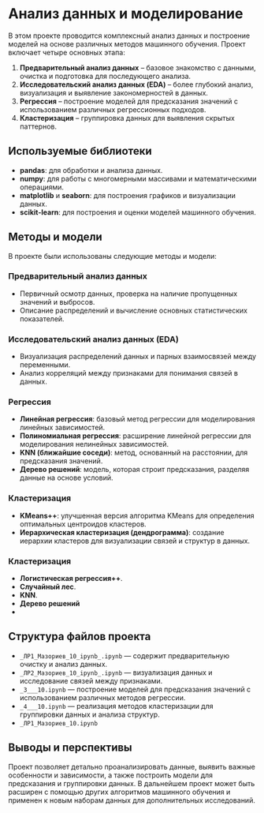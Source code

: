 # Анализ данных и моделирование

В этом проекте проводится комплексный анализ данных и построение моделей на основе различных методов машинного обучения. Проект включает четыре основных этапа:

1. **Предварительный анализ данных** – базовое знакомство с данными, очистка и подготовка для последующего анализа.
2. **Исследовательский анализ данных (EDA)** – более глубокий анализ, визуализация и выявление закономерностей в данных.
3. **Регрессия** – построение моделей для предсказания значений с использованием различных регрессионных подходов.
4. **Кластеризация** – группировка данных для выявления скрытых паттернов.

## Используемые библиотеки
- **pandas**: для обработки и анализа данных.
- **numpy**: для работы с многомерными массивами и математическими операциями.
- **matplotlib** и **seaborn**: для построения графиков и визуализации данных.
- **scikit-learn**: для построения и оценки моделей машинного обучения.

## Методы и модели
В проекте были использованы следующие методы и модели:

### Предварительный анализ данных
- Первичный осмотр данных, проверка на наличие пропущенных значений и выбросов.
- Описание распределений и вычисление основных статистических показателей.

### Исследовательский анализ данных (EDA)
- Визуализация распределений данных и парных взаимосвязей между переменными.
- Анализ корреляций между признаками для понимания связей в данных.

### Регрессия
- **Линейная регрессия**: базовый метод регрессии для моделирования линейных зависимостей.
- **Полиномиальная регрессия**: расширение линейной регрессии для моделирования нелинейных зависимостей.
- **KNN (ближайшие соседи)**: метод, основанный на расстоянии, для предсказания значений.
- **Дерево решений**: модель, которая строит предсказания, разделяя данные на основе условий.

### Кластеризация
- **KMeans++**: улучшенная версия алгоритма KMeans для определения оптимальных центроидов кластеров.
- **Иерархическая кластеризация (дендрограмма)**: создание иерархии кластеров для визуализации связей и структур в данных.

### Кластеризация
- **Логистическая регрессия++**.
- **Случайный лес**.
- **KNN**.
- **Дерево решений**
-   
## Структура файлов проекта
- `_ЛР1_Мазориев_10_ipynb_.ipynb` — содержит предварительную очистку и анализ данных.
- `_ЛР2_Мазориев_10_ipynb_.ipynb` — визуализация данных и исследование связей между признаками.
- `_3___10.ipynb` — построение моделей для предсказания значений с использованием различных методов регрессии.
- `_4___10.ipynb` — реализация методов кластеризации для группировки данных и анализа структур.
- `_ЛР1_Мазориев_10.ipynb`

## Выводы и перспективы
Проект позволяет детально проанализировать данные, выявить важные особенности и зависимости, а также построить модели для предсказания и группировки данных. В дальнейшем проект может быть расширен с помощью других алгоритмов машинного обучения и применен к новым наборам данных для дополнительных исследований.
